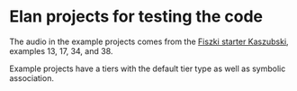 # Elan projects for testing the code

The audio in the example projects comes from the [Fiszki starter Kaszubski](https://www.fiszki.pl/jezyki/kaszubski/), examples 13, 17, 34, and 38.

Example projects have a tiers with the default tier type as well as symbolic association. 